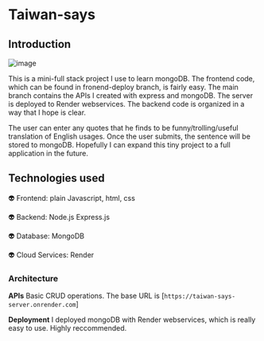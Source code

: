 # Taiwan-says
## Introduction
![image](https://github.com/yosunlu/taiwan-says-server/assets/104919684/ab1b748b-b1a4-42c2-bfb9-c9c15424aa7d)

This is a mini-full stack project I use to learn mongoDB. The frontend code, which can be found in fronend-deploy branch, is fairly easy. The main branch contains the APIs I created with express and mongoDB. The server is deployed to Render webservices. The backend code is organized in a way that I hope is clear. 

The user can enter any quotes that he finds to be funny/trolling/useful translation of English usages. Once the user submits, the sentence will be stored to mongoDB.
Hopefully I can expand this tiny project to a full application in the future. 

## Technologies used

👽 Frontend: plain Javascript, html, css 

👽 Backend: Node.js Express.js  

👽 Database: MongoDB 

👽 Cloud Services: Render

### Architecture

**APIs**
Basic CRUD operations. The base URL is [`https://taiwan-says-server.onrender.com`]

**Deployment**
I deployed mongoDB with Render webservices, which is really easy to use. Highly reccommended.


